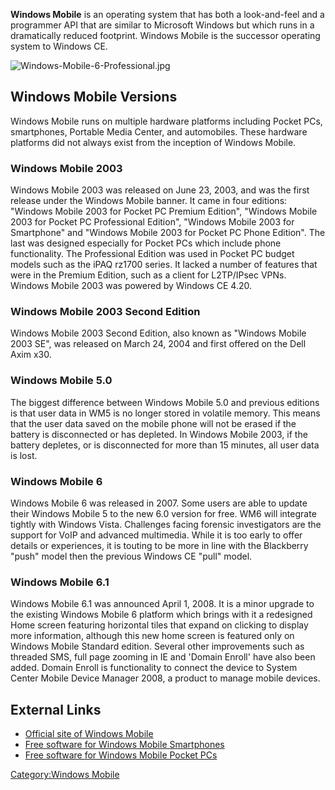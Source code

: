 **Windows Mobile** is an operating system that has both a look-and-feel
and a programmer API that are similar to Microsoft Windows but which
runs in a dramatically reduced footprint. Windows Mobile is the
successor operating system to Windows CE.

![](Windows-Mobile-6-Professional.jpg‎ "Windows-Mobile-6-Professional.jpg‎")

## Windows Mobile Versions

Windows Mobile runs on multiple hardware platforms including Pocket PCs,
smartphones, Portable Media Center, and automobiles. These hardware
platforms did not always exist from the inception of Windows Mobile.

### Windows Mobile 2003

Windows Mobile 2003 was released on June 23, 2003, and was the first
release under the Windows Mobile banner. It came in four editions:
"Windows Mobile 2003 for Pocket PC Premium Edition", "Windows Mobile
2003 for Pocket PC Professional Edition", "Windows Mobile 2003 for
Smartphone" and "Windows Mobile 2003 for Pocket PC Phone Edition". The
last was designed especially for Pocket PCs which include phone
functionality. The Professional Edition was used in Pocket PC budget
models such as the iPAQ rz1700 series. It lacked a number of features
that were in the Premium Edition, such as a client for L2TP/IPsec VPNs.
Windows Mobile 2003 was powered by Windows CE 4.20.

### Windows Mobile 2003 Second Edition

Windows Mobile 2003 Second Edition, also known as "Windows Mobile 2003
SE", was released on March 24, 2004 and first offered on the Dell Axim
x30.

### Windows Mobile 5.0

The biggest difference between Windows Mobile 5.0 and previous editions
is that user data in WM5 is no longer stored in volatile memory. This
means that the user data saved on the mobile phone will not be erased if
the battery is disconnected or has depleted. In Windows Mobile 2003, if
the battery depletes, or is disconnected for more than 15 minutes, all
user data is lost.

### Windows Mobile 6

Windows Mobile 6 was released in 2007. Some users are able to update
their Windows Mobile 5 to the new 6.0 version for free. WM6 will
integrate tightly with Windows Vista. Challenges facing forensic
investigators are the support for VoIP and advanced multimedia. While it
is too early to offer details or experiences, it is touting to be more
in line with the Blackberry "push" model then the previous Windows CE
"pull" model.

### Windows Mobile 6.1

Windows Mobile 6.1 was announced April 1, 2008. It is a minor upgrade to
the existing Windows Mobile 6 platform which brings with it a redesigned
Home screen featuring horizontal tiles that expand on clicking to
display more information, although this new home screen is featured only
on Windows Mobile Standard edition. Several other improvements such as
threaded SMS, full page zooming in IE and 'Domain Enroll' have also been
added. Domain Enroll is functionality to connect the device to System
Center Mobile Device Manager 2008, a product to manage mobile devices.

## External Links

- [Official site of Windows
  Mobile](http://www.microsoft.com/windowsmobile/default.mspx)
- [Free software for Windows Mobile
  Smartphones](http://www.smartphone-freeware.org/)
- [Free software for Windows Mobile Pocket
  PCs](http://www.pocketpcfreeware.org/)

[Category:Windows Mobile](Category:Windows_Mobile "wikilink")